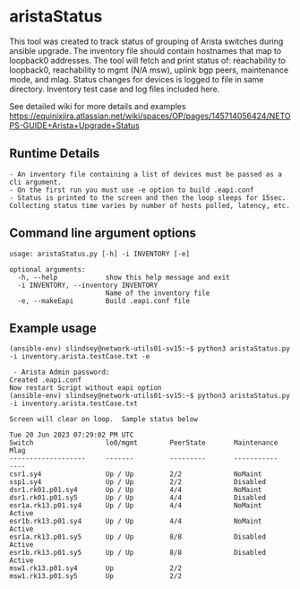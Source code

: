 aristaStatus
=====================================
This tool was created to track status of grouping of Arista switches during ansible upgrade.  The inventory file should contain hostnames that map to loopback0 addresses.  The tool will fetch and print status of: reachability to loopback0, reachability to mgmt (N/A msw), uplink bgp peers, maintenance mode, and mlag. Status changes for devices is logged to file in same directory. Inventory test case and log files included here.

See detailed wiki for more details and examples
https://equinixjira.atlassian.net/wiki/spaces/OP/pages/145714056424/NETOPS-GUIDE+Arista+Upgrade+Status


Runtime Details
-----------------------------
```
- An inventory file containing a list of devices must be passed as a cli argument.
- On the first run you must use -e option to build .eapi.conf
- Status is printed to the screen and then the loop sleeps for 15sec.  Collecting status time varies by number of hosts polled, latency, etc. 
```

Command line argument options
-----------------------------
```
usage: aristaStatus.py [-h] -i INVENTORY [-e]

optional arguments:
  -h, --help            show this help message and exit
  -i INVENTORY, --inventory INVENTORY
                        Name of the inventory file
  -e, --makeEapi        Build .eapi.conf file

```

Example usage
-------------
```
(ansible-env) slindsey@network-utils01-sv15:~$ python3 aristaStatus.py -i inventory.arista.testCase.txt -e

 - Arista Admin password:
Created .eapi.conf
Now restart Script without eapi option
(ansible-env) slindsey@network-utils01-sv15:~$ python3 aristaStatus.py -i inventory.arista.testCase.txt

Screen will clear on loop.  Sample status below

Tue 20 Jun 2023 07:29:02 PM UTC
Switch                  lo0/mgmt        PeerState       Maintenance     Mlag
-------------------     -------         ---------       -----------     ----
csr1.sy4                Up / Up         2/2             NoMaint
ssp1.sy4                Up / Up         2/2             Disabled
dsr1.rk01.p01.sy4       Up / Up         4/4             NoMaint
dsr1.rk01.p01.sy5       Up / Up         4/4             Disabled
esr1a.rk13.p01.sy4      Up / Up         4/4             NoMaint         Active
esr1b.rk13.p01.sy4      Up / Up         4/4             NoMaint         Active
esr1a.rk13.p01.sy5      Up / Up         8/8             Disabled        Active
esr1b.rk13.p01.sy5      Up / Up         8/8             Disabled        Active
msw1.rk13.p01.sy4       Up              2/2
msw1.rk13.p01.sy5       Up              2/2

```
